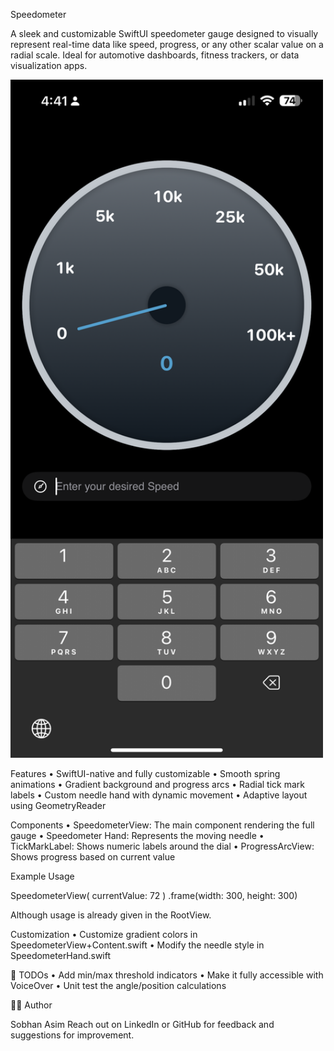 Speedometer

A sleek and customizable SwiftUI speedometer gauge designed to visually represent real-time data like speed, progress, or any other scalar value on a radial scale. Ideal for automotive dashboards, fitness trackers, or data visualization apps.

<img src="Speedometer/preview.png" alt="Speedometer Preview" width="500">

Features
	• SwiftUI-native and fully customizable
	• Smooth spring animations
	• Gradient background and progress arcs
	• Radial tick mark labels
	• Custom needle hand with dynamic movement
	• Adaptive layout using GeometryReader

Components
	• SpeedometerView: The main component rendering the full gauge
	• Speedometer Hand: Represents the moving needle
	• TickMarkLabel: Shows numeric labels around the dial
	• ProgressArcView: Shows progress based on current value

Example Usage

SpeedometerView(
    currentValue: 72
)
.frame(width: 300, height: 300)

Although usage is already given in the RootView.

Customization
	• Customize gradient colors in SpeedometerView+Content.swift
	• Modify the needle style in SpeedometerHand.swift

🧪 TODOs
	• Add min/max threshold indicators
	• Make it fully accessible with VoiceOver
	• Unit test the angle/position calculations

👨‍💻 Author

Sobhan Asim
Reach out on LinkedIn or GitHub for feedback and suggestions for improvement.
